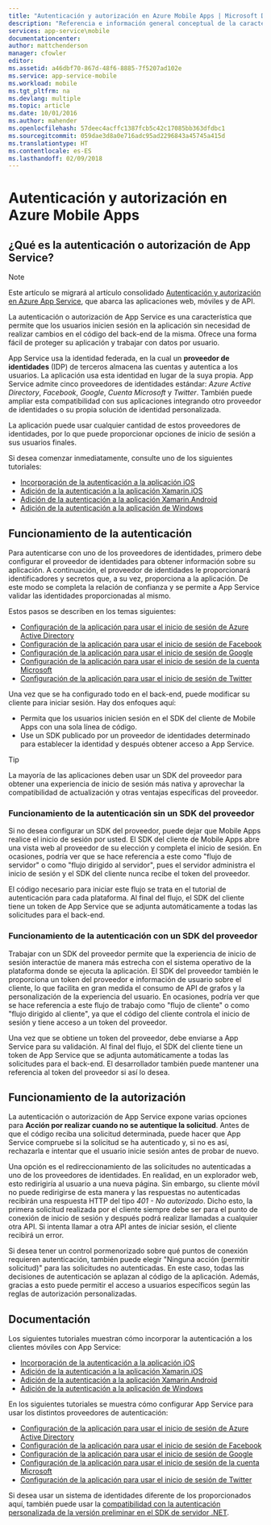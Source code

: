 ```yaml
---
title: "Autenticación y autorización en Azure Mobile Apps | Microsoft Docs"
description: "Referencia e información general conceptual de la característica de autenticación o autorización para Azure Mobile Apps"
services: app-service\mobile
documentationcenter: 
author: mattchenderson
manager: cfowler
editor: 
ms.assetid: a46dbf70-867d-48f6-8885-7f5207ad102e
ms.service: app-service-mobile
ms.workload: mobile
ms.tgt_pltfrm: na
ms.devlang: multiple
ms.topic: article
ms.date: 10/01/2016
ms.author: mahender
ms.openlocfilehash: 57deec4acffc1387fcb5c42c17085bb363dfdbc1
ms.sourcegitcommit: 059dae3d8a0e716adc95ad2296843a45745a415d
ms.translationtype: HT
ms.contentlocale: es-ES
ms.lasthandoff: 02/09/2018
---
```

# <a name="authentication-and-authorization-in-azure-mobile-apps"></a>Autenticación y autorización en Azure Mobile Apps
## <a name="what-is-app-service-authentication--authorization"></a>¿Qué es la autenticación o autorización de App Service?
> [!NOTE]
> Este artículo se migrará al artículo consolidado [Autenticación y autorización en Azure App Service](../app-service/app-service-authentication-overview.md), que abarca las aplicaciones web, móviles y de API.
> 
> 

La autenticación o autorización de App Service es una característica que permite que los usuarios inicien sesión en la aplicación sin necesidad de realizar cambios en el código del back-end de la misma. Ofrece una forma fácil de proteger su aplicación y trabajar con datos por usuario.

App Service usa la identidad federada, en la cual un **proveedor de identidades** (IDP) de terceros almacena las cuentas y autentica a los usuarios. La aplicación usa esta identidad en lugar de la suya propia. App Service admite cinco proveedores de identidades estándar: *Azure Active Directory*, *Facebook*, *Google*, *Cuenta Microsoft* y *Twitter*. También puede ampliar esta compatibilidad con sus aplicaciones integrando otro proveedor de identidades o su propia solución de identidad personalizada.

La aplicación puede usar cualquier cantidad de estos proveedores de identidades, por lo que puede proporcionar opciones de inicio de sesión a sus usuarios finales.

Si desea comenzar inmediatamente, consulte uno de los siguientes tutoriales:

* [Incorporación de la autenticación a la aplicación iOS]
* [Adición de la autenticación a la aplicación Xamarin.iOS]
* [Adición de la autenticación a la aplicación Xamarin.Android]
* [Adición de la autenticación a la aplicación de Windows]

## <a name="how-authentication-works"></a>Funcionamiento de la autenticación
Para autenticarse con uno de los proveedores de identidades, primero debe configurar el proveedor de identidades para obtener información sobre su aplicación. A continuación, el proveedor de identidades le proporcionará identificadores y secretos que, a su vez, proporciona a la aplicación. De este modo se completa la relación de confianza y se permite a App Service validar las identidades proporcionadas al mismo.

Estos pasos se describen en los temas siguientes:

* [Configuración de la aplicación para usar el inicio de sesión de Azure Active Directory]
* [Configuración de la aplicación para usar el inicio de sesión de Facebook]
* [Configuración de la aplicación para usar el inicio de sesión de Google]
* [Configuración de la aplicación para usar el inicio de sesión de la cuenta Microsoft]
* [Configuración de la aplicación para usar el inicio de sesión de Twitter]

Una vez que se ha configurado todo en el back-end, puede modificar su cliente para iniciar sesión. Hay dos enfoques aquí:

* Permita que los usuarios inicien sesión en el SDK del cliente de Mobile Apps con una sola línea de código.
* Use un SDK publicado por un proveedor de identidades determinado para establecer la identidad y después obtener acceso a App Service.

> [!TIP]
> La mayoría de las aplicaciones deben usar un SDK del proveedor para obtener una experiencia de inicio de sesión más nativa y aprovechar la compatibilidad de actualización y otras ventajas específicas del proveedor.
> 
> 

### <a name="how-authentication-without-a-provider-sdk-works"></a>Funcionamiento de la autenticación sin un SDK del proveedor
Si no desea configurar un SDK del proveedor, puede dejar que Mobile Apps realice el inicio de sesión por usted. El SDK del cliente de Mobile Apps abre una vista web al proveedor de su elección y completa el inicio de sesión. En ocasiones, podría ver que se hace referencia a este como "flujo de servidor" o como "flujo dirigido al servidor", pues el servidor administra el inicio de sesión y el SDK del cliente nunca recibe el token del proveedor.

El código necesario para iniciar este flujo se trata en el tutorial de autenticación para cada plataforma. Al final del flujo, el SDK del cliente tiene un token de App Service que se adjunta automáticamente a todas las solicitudes para el back-end.

### <a name="how-authentication-with-a-provider-sdk-works"></a>Funcionamiento de la autenticación con un SDK del proveedor
Trabajar con un SDK del proveedor permite que la experiencia de inicio de sesión interactúe de manera más estrecha con el sistema operativo de la plataforma donde se ejecuta la aplicación. El SDK del proveedor también le proporciona un token del proveedor e información de usuario sobre el cliente, lo que facilita en gran medida el consumo de API de grafos y la personalización de la experiencia del usuario. En ocasiones, podría ver que se hace referencia a este flujo de trabajo como "flujo de cliente" o como "flujo dirigido al cliente", ya que el código del cliente controla el inicio de sesión y tiene acceso a un token del proveedor.

Una vez que se obtiene un token del proveedor, debe enviarse a App Service para su validación. Al final del flujo, el SDK del cliente tiene un token de App Service que se adjunta automáticamente a todas las solicitudes para el back-end. El desarrollador también puede mantener una referencia al token del proveedor si así lo desea.

## <a name="how-authorization-works"></a>Funcionamiento de la autorización
La autenticación o autorización de App Service expone varias opciones para **Acción por realizar cuando no se autentique la solicitud**. Antes de que el código reciba una solicitud determinada, puede hacer que App Service compruebe si la solicitud se ha autenticado y, si no es así, rechazarla e intentar que el usuario inicie sesión antes de probar de nuevo.

Una opción es el redireccionamiento de las solicitudes no autenticadas a uno de los proveedores de identidades. En realidad, en un explorador web, esto redirigiría al usuario a una nueva página. Sin embargo, su cliente móvil no puede redirigirse de esta manera y las respuestas no autenticadas recibirán una respuesta HTTP del tipo *401 - No autorizado*. Dicho esto, la primera solicitud realizada por el cliente siempre debe ser para el punto de conexión de inicio de sesión y después podrá realizar llamadas a cualquier otra API. Si intenta llamar a otra API antes de iniciar sesión, el cliente recibirá un error.

Si desea tener un control pormenorizado sobre qué puntos de conexión requieren autenticación, también puede elegir "Ninguna acción (permitir solicitud)" para las solicitudes no autenticadas. En este caso, todas las decisiones de autenticación se aplazan al código de la aplicación. Además, gracias a esto puede permitir el acceso a usuarios específicos según las reglas de autorización personalizadas.

## <a name="documentation"></a>Documentación
Los siguientes tutoriales muestran cómo incorporar la autenticación a los clientes móviles con App Service:

* [Incorporación de la autenticación a la aplicación iOS]
* [Adición de la autenticación a la aplicación Xamarin.iOS]
* [Adición de la autenticación a la aplicación Xamarin.Android]
* [Adición de la autenticación a la aplicación de Windows]

En los siguientes tutoriales se muestra cómo configurar App Service para usar los distintos proveedores de autenticación:

* [Configuración de la aplicación para usar el inicio de sesión de Azure Active Directory]
* [Configuración de la aplicación para usar el inicio de sesión de Facebook]
* [Configuración de la aplicación para usar el inicio de sesión de Google]
* [Configuración de la aplicación para usar el inicio de sesión de la cuenta Microsoft]
* [Configuración de la aplicación para usar el inicio de sesión de Twitter]

Si desea usar un sistema de identidades diferente de los proporcionados aquí, también puede usar la [compatibilidad con la autenticación personalizada de la versión preliminar en el SDK de servidor .NET](app-service-mobile-dotnet-backend-how-to-use-server-sdk.md#custom-auth).

[Incorporación de la autenticación a la aplicación iOS]: app-service-mobile-ios-get-started-users.md
[Adición de la autenticación a la aplicación Xamarin.iOS]: app-service-mobile-xamarin-ios-get-started-users.md
[Adición de la autenticación a la aplicación Xamarin.Android]: app-service-mobile-xamarin-android-get-started-users.md
[Adición de la autenticación a la aplicación de Windows]: app-service-mobile-windows-store-dotnet-get-started-users.md

[Configuración de la aplicación para usar el inicio de sesión de Azure Active Directory]: ../app-service/app-service-mobile-how-to-configure-active-directory-authentication.md
[Configuración de la aplicación para usar el inicio de sesión de Facebook]: ../app-service/app-service-mobile-how-to-configure-facebook-authentication.md
[Configuración de la aplicación para usar el inicio de sesión de Google]: ../app-service/app-service-mobile-how-to-configure-google-authentication.md
[Configuración de la aplicación para usar el inicio de sesión de la cuenta Microsoft]: ../app-service/app-service-mobile-how-to-configure-microsoft-authentication.md
[Configuración de la aplicación para usar el inicio de sesión de Twitter]: ../app-service/app-service-mobile-how-to-configure-twitter-authentication.md
